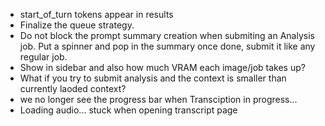 - start_of_turn tokens appear in results
- Finalize the queue strategy.
- Do not block the prompt summary creation when submiting an Analysis job. Put a spinner and pop in the summary once done, submit it like any regular job.
- Show in sidebar and also how much VRAM each image/job takes up?
- What if you try to submit analysis and the context is smaller than currently laoded context?
- we no longer see the progress bar when Transciption in progress...
- Loading audio... stuck when opening transcript page
